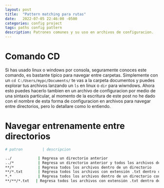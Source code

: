 ```yaml
---
layout: post
title:  "Pattern matching para rutas"
date:   2022-07-05 22:46:00 -0500
categories: config project
tags: paths config pattern 
description: Patrones comunes y su uso en archivos de configuracion.
---
```


# Comando CD

Si has usado linux o windows por consola, seguramente conoces este comando, es bastante tipico para navegar entre carpetas.
Simplemente con un `cd C:/Users/mypc/Documents/` te vas a la carpeta documentos y puedes explorar tus archivos lanzando un `ls` en linux o `dir` para wiwndows.
Ahora esto puedes hacerlo tambien en un archivo de configuracion por medio de una sintaxis particular, al momento de la escritura de este post no he dado
con el nombre de esta forma de configuracion en archivos para navegar entre directorios, pero lo detallare como lo entiendo.

# Navegar entrenamente entre directorios

```bash
# patron         | descripcion

../            | Regresa un directorio anterior
../*           | Regresa un directorio anterior y todos los archivos dentro de él
**/*           | Regresa todos los archivos dentro de un directorio
**/*.txt       | Regresa todos los archivos con extensión .txt dentro de un directorio
*.*            | Regresa todos los archivos dentro de un directorio con cualquier extensión
**/**/*.txt   | Regresa todos los archivos con extensión .txt dentro de todos los directorios

```

